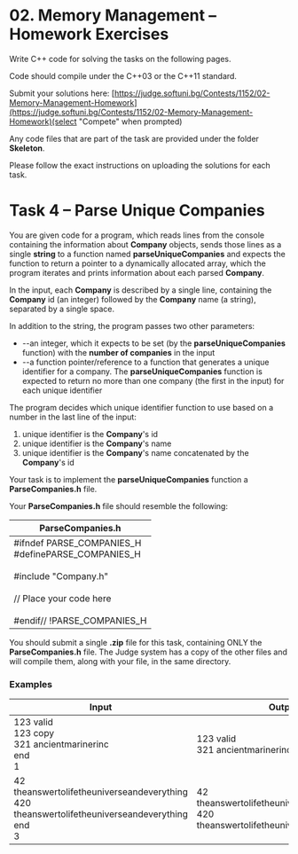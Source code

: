 # 02. Memory Management – Homework Exercises

Write C++ code for solving the tasks on the following pages.

Code should compile under the C++03 or the C++11 standard.

Submit your solutions here: [https://judge.softuni.bg/Contests/1152/02-Memory-Management-Homework](https://judge.softuni.bg/Contests/1152/02-Memory-Management-Homework)(select &quot;Compete&quot; when prompted)

Any code files that are part of the task are provided under the folder **Skeleton**.

Please follow the exact instructions on uploading the solutions for each task.

# Task 4 – Parse Unique Companies

You are given code for a program, which reads lines from the console containing the information about **Company** objects, sends those lines as a single **string** to a function named **parseUniqueCompanies** and expects the function to return a pointer to a dynamically allocated array, which the program iterates and prints information about each parsed **Company**.

In the input, each **Company** is described by a single line, containing the **Company** id (an integer) followed by the **Company** name (a string), separated by a single space.

In addition to the string, the program passes two other parameters:

- --an integer, which it expects to be set (by the **parseUniqueCompanies** function) with the **number of companies** in the input
- --a function pointer/reference to a function that generates a unique identifier for a company. The **parseUniqueCompanies** function is expected to return no more than one company (the first in the input) for each unique identifier

The program decides which unique identifier function to use based on a number in the last line of the input:

1. unique identifier is the **Company**&#39;s id
2. unique identifier is the **Company**&#39;s name
3. unique identifier is the **Company**&#39;s name concatenated by the **Company**&#39;s id

Your task is to implement the **parseUniqueCompanies** function a **ParseCompanies.h** file.

Your **ParseCompanies.h** file should resemble the following:

| **ParseCompanies.h** |
| --- |
| #ifndef PARSE\_COMPANIES\_H <br> #definePARSE\_COMPANIES\_H <br>  <br> #include "Company.h" <br> <br> // Place your code here <br>  <br> #endif// !PARSE\_COMPANIES\_H  |

You should submit a single **.zip** file for this task, containing ONLY the **ParseCompanies.h** file. The Judge system has a copy of the other files and will compile them, along with your file, in the same directory.

### Examples

| **Input** | **Output** |
| --- | --- |
| 123 valid <br> 123 copy <br> 321 ancientmarinerinc <br> end <br> 1  | 123 valid <br> 321 ancientmarinerinc |
| 42 theanswertolifetheuniverseandeverything <br> 420 theanswertolifetheuniverseandeverything <br> end <br> 3 | 42 theanswertolifetheuniverseandeverything <br> 420 theanswertolifetheuniverseandeverything |
